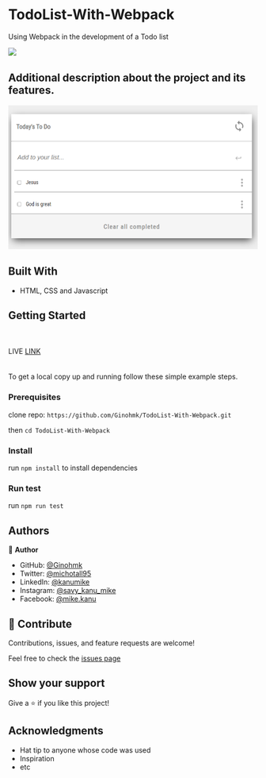 # TodoList-With-Webpack

Using Webpack in the development of a Todo list

![](https://img.shields.io/badge/Microverse-blueviolet)

Additional description about the project and its features.
-
![Screnshoot](https://github.com/Ginohmk/TodoList-With-Webpack/blob/AddRemoveFeature/src/assets/todoListImage13%2013-33-35.png)

## Built With

- HTML, CSS and Javascript

## Getting Started
<br ><br >
LIVE [LINK](https://ginohmk.github.io/TodoList-With-Webpack)
<br ><br ><br >
To get a local copy up and running follow these simple example steps.

### Prerequisites

clone repo: `https://github.com/Ginohmk/TodoList-With-Webpack.git`

then
`cd TodoList-With-Webpack`

### Install

run `npm install` to install dependencies

### Run test

run `npm run test`


## Authors

👤 **Author**

- GitHub: [@Ginohmk](https://github.com/Ginohmk)
- Twitter: [@michotall95](https://www.twitter.com/michotall95)
- LinkedIn: [@kanumike](https://www.linkedin.com/in/kanu-mike-497119211/)
- Instagram: [@savy_kanu_mike](https/instagram.com/savy_kanu_mike)
- Facebook: [@mike.kanu](https://www.facebook.com/mike.kanu)

## 🤝 Contribute

Contributions, issues, and feature requests are welcome!

Feel free to check the [issues page](../../issues/)

## Show your support

Give a ⭐️ if you like this project!

## Acknowledgments

- Hat tip to anyone whose code was used
- Inspiration
- etc
